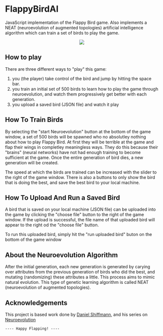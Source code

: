 # FlappyBirdAI
JavaScript implementation of the Flappy Bird game. Also implements a NEAT (neuroevolution of augmented topologies) artificial intelligence algorithm which can train a set of birds to play the game.

<p align="center"> 
<img src="https://user-images.githubusercontent.com/45275820/53759662-40396d80-3e97-11e9-8f43-4748fbc76f65.png">
</p>

## How to play
There are three different ways to "play" this game:
1. you (the player) take control of the bird and jump by hitting the space bar.
2. you train an initial set of 500 birds to learn how to play the game through neuroevolution, and watch them progressively get better with each generation.
3. you upload a saved bird (JSON file) and watch it play 

## How To Train Birds
By selecting the "start Neuroevolution" button at the bottom of the game window, a set of 500 birds will be spawned who no absolutley nothing about how to play Flappy Bird. At first they will be terrible at the game and flap their wings in completley meaningless ways. They do this because their "brains" (neural networks) have not had enough training to become sufficient at the game. Once the entire generation of bird dies, a new generation will be created.

The speed at which the birds are trained can be increased with the slider to the right of the game window. There is also a buttons to only show the bird that is doing the best, and save the best bird to your local machine.

## How To Upload And Run a Saved Bird 
A bird that is saved on your local machine (JSON file) can be uploaded into the game by clicking the "choose file" button to the right of the game window. If the upload is successful, the file name of that uploaded bird will appear to the right od the "choose file" button. 

To run this uploaded bird, simply hit the "run uploaded bird" buton on the bottom of the game window

## About the Neuroevolution Algorithm
After the initial generation, each new generation is generated by carying over attributes from the previous generation of birds who did the best, and mutating (randomizing) these attributes a little. This process aims to mimic natural evolution. This type of genetic learning algorithm is called NEAT (neuroevolution of augmented topologies). 

## Acknowledgements
This project is based work done by [Daniel Shiffmann](https://github.com/shiffman), and his series on [Neuroevolution](https://www.youtube.com/watch?v=c6y21FkaUqw) 




`---- Happy Flapping! ----`
